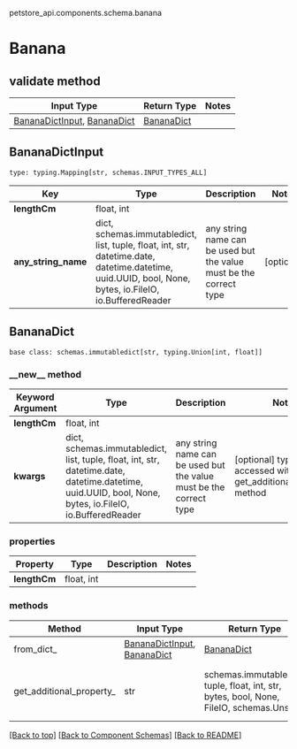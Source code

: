 petstore_api.components.schema.banana
# Banana

## validate method
Input Type | Return Type | Notes
------------ | ------------- | -------------
[BananaDictInput](#bananadictinput), [BananaDict](#bananadict) | [BananaDict](#bananadict) |

## BananaDictInput
```
type: typing.Mapping[str, schemas.INPUT_TYPES_ALL]
```
Key | Type |  Description | Notes
------------ | ------------- | ------------- | -------------
**lengthCm** | float, int |  |
**any_string_name** | dict, schemas.immutabledict, list, tuple, float, int, str, datetime.date, datetime.datetime, uuid.UUID, bool, None, bytes, io.FileIO, io.BufferedReader | any string name can be used but the value must be the correct type | [optional]

## BananaDict
```
base class: schemas.immutabledict[str, typing.Union[int, float]]

```
### &lowbar;&lowbar;new&lowbar;&lowbar; method
Keyword Argument | Type | Description | Notes
---------------- | ---- | ----------- | -----
**lengthCm** | float, int |  |
**kwargs** | dict, schemas.immutabledict, list, tuple, float, int, str, datetime.date, datetime.datetime, uuid.UUID, bool, None, bytes, io.FileIO, io.BufferedReader | any string name can be used but the value must be the correct type | [optional] typed value is accessed with the get_additional_property_ method

### properties
Property | Type | Description | Notes
-------- | ---- | ----------- | -----
**lengthCm** | float, int |  |

### methods
Method | Input Type | Return Type | Notes
------ | ---------- | ----------- | ------
from_dict_ | [BananaDictInput](#bananadictinput), [BananaDict](#bananadict) | [BananaDict](#bananadict) | a constructor
get_additional_property_ | str | schemas.immutabledict, tuple, float, int, str, bytes, bool, None, FileIO, schemas.Unset | provides type safety for additional properties

[[Back to top]](#top) [[Back to Component Schemas]](../../../README.md#Component-Schemas) [[Back to README]](../../../README.md)
